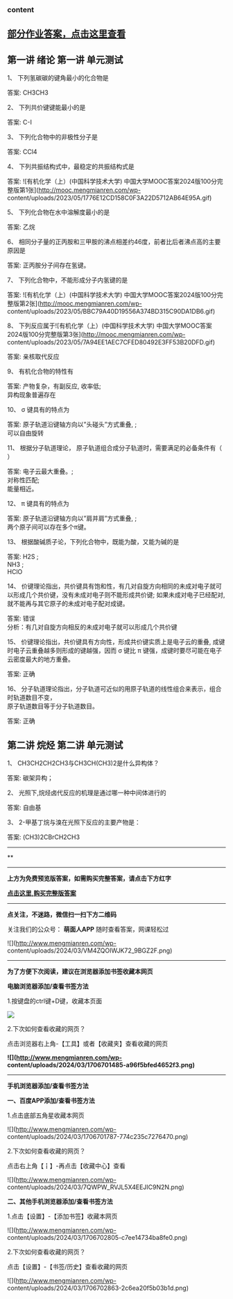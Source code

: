 ### content

## [部分作业答案，点击这里查看](http://mooc.mengmianren.com/mooc/329361.html)

## 第一讲 绪论 第一讲 单元测试

1、 下列氢碳碳的键角最小的化合物是

答案: CH3CH3

2、 下列共价键键能最小的是

答案: C-I

3、 下列化合物中的非极性分子是

答案: CCl4

4、 下列共振结构式中，最稳定的共振结构式是

答案: ![有机化学（上）\(中国科学技术大学\)
中国大学MOOC答案2024版100分完整版第1张](http://mooc.mengmianren.com/wp-
content/uploads/2023/05/1776E12CD158C0F3A22D5712AB64E95A.gif)

5、 下列化合物在水中溶解度最小的是

答案: 乙烷

6、 相同分子量的正丙胺和三甲胺的沸点相差约46度，前者比后者沸点高的主要原因是

答案: 正丙胺分子间存在氢键。

7、 下列化合物中，不能形成分子内氢键的是

答案: ![有机化学（上）\(中国科学技术大学\)
中国大学MOOC答案2024版100分完整版第2张](http://mooc.mengmianren.com/wp-
content/uploads/2023/05/BBC79A40D19556A374BD315C90DA1DB6.gif)

8、 下列反应属于![有机化学（上）\(中国科学技术大学\)
中国大学MOOC答案2024版100分完整版第3张](http://mooc.mengmianren.com/wp-
content/uploads/2023/05/7A94EE1AEC7CFED80492E3FF53B20DFD.gif)

答案: 亲核取代反应

9、 有机化合物的特性有

答案: 产物复杂，有副反应, 收率低;  
异构现象普遍存在

10、 σ 键具有的特点为

答案: 原子轨道沿键轴方向以”头碰头”方式重叠, ;  
可以自由旋转

11、 根据分子轨道理论， 原子轨道组合成分子轨道时，需要满足的必备条件有（ ）

答案: 电子云最大重叠。;  
对称性匹配;  
能量相近。

12、 π 键具有的特点为

答案: 原子轨道沿键轴方向以”肩并肩”方式重叠, ;  
两个原子间可以存在多个π键。

13、 根据酸碱质子论，下列化合物中，既能为酸，又能为碱的是

答案: H2S ;  
NH3 ;  
HClO

14、 价键理论指出，共价键具有饱和性，有几对自旋方向相同的未成对电子就可以形成几个共价键，没有未成对电子则不能形成共价键; 如果未成对电子已经配对,
就不能再与其它原子的未成对电子配对成键。

答案: 错误  
分析：有几对自旋方向相反的未成对电子就可以形成几个共价键

15、 价键理论指出，共价键具有方向性，形成共价键实质上是电子云的重叠, 成键时电子云重叠越多则形成的键越强，因而 σ 键比 π
键强，成键时要尽可能在电子云密度最大的地方重叠。

答案: 正确

16、 分子轨道理论指出，分子轨道可近似的用原子轨道的线性组合来表示，组合时轨道数目不变，  
原子轨道数目等于分子轨道数目。

答案: 正确

##

## 第二讲 烷烃 第二讲 单元测试

1、 CH3CH2CH2CH3与CH3CH(CH3)2是什么异构体？

答案: 碳架异构；

2、 光照下,烷烃卤代反应的机理是通过哪一种中间体进行的

答案: 自由基

3、 2-甲基丁烷与溴在光照下反应的主要产物是：

答案: (CH3)2CBrCH2CH3

* * *

**

* * *

**上方为免费预览版答案，如需购买完整答案，请点击下方红字**

[**点击这里,购买完整版答案**](http://mooc.mengmianren.com/mooc/54243.html)

* * *

**点关注，不迷路，微信扫一扫下方二维码**

关注我们的公众号： **萌面人APP** 随时查看答案，网课轻松过

![](http://www.mengmianren.com/wp-
content/uploads/2024/03/VM4ZQOIWJK72_9BGZ2F.png)

* * *

**为了方便下次阅读，建议在浏览器添加书签收藏本网页**

**电脑浏览器添加/查看书签方法**

1.按键盘的ctrl键+D键，收藏本页面

![](http://www.mengmianren.com/wp-content/uploads/2024/03/AF9T_JKKHAJN.png)

2.下次如何查看收藏的网页？

点击浏览器右上角-【工具】或者【收藏夹】查看收藏的网页

**![](http://www.mengmianren.com/wp-
content/uploads/2024/03/1706701485-a96f5bfed4652f3.png)**

* * *

**手机浏览器添加/查看书签方法**

**一、百度APP添加/查看书签方法**

1.点击底部五角星收藏本网页

![](http://www.mengmianren.com/wp-
content/uploads/2024/03/1706701787-774c235c7276470.png)

2.下次如何查看收藏的网页？

点击右上角【┇】-再点击【收藏中心】查看

![](http://www.mengmianren.com/wp-
content/uploads/2024/03/7QWPW_RVJL5X4EEJIC9N2N.png)

**二、其他手机浏览器添加/查看书签方法**

1.点击【设置】-【添加书签】收藏本网页

![](http://www.mengmianren.com/wp-
content/uploads/2024/03/1706702805-c7ee14734ba8fe0.png)

2.下次如何查看收藏的网页？

点击【设置】-【书签/历史】查看收藏的网页

![](http://www.mengmianren.com/wp-
content/uploads/2024/03/1706702863-2c6ea20f5b03b1d.png)

